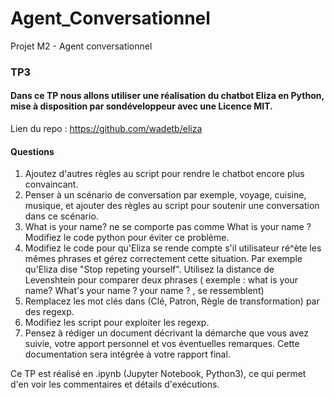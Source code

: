 # Agent_Conversationnel
Projet M2 - Agent conversationnel

### TP3
#### Dans ce TP nous allons utiliser une réalisation du chatbot Eliza en Python, mise à disposition par sondéveloppeur avec une Licence MIT.
Lien du repo : https://github.com/wadetb/eliza 

#### Questions
 1. Ajoutez d'autres règles au script pour rendre le chatbot encore plus convaincant.
 2. Penser à un scénario de conversation par exemple, voyage, cuisine, musique, et ajouter des règles au script pour soutenir une conversation dans ce scénario.
 3. What is your name? ne se comporte pas comme What is your name ? Modifiez le code python pour éviter ce problème.
 4. Modifiez le code pour qu'Eliza se rende compte s'il utilisateur ré^ète les mêmes phrases et gérez correctement cette situation. Par exemple qu'Eliza dise "Stop repeting yourself". Utilisez la distance de Levenshtein pour comparer deux phrases ( exemple : what is your name? What's your name ? your name ? , se ressemblent)
 5. Remplacez les mot clés dans (Clé, Patron, Règle de transformation) par des regexp. 
 6. Modifiez les script pour exploiter les regexp.
 7. Pensez à rédiger un document décrivant la démarche que vous avez suivie, votre apport personnel et vos éventuelles remarques. Cette documentation sera intégrée à votre rapport final. 


Ce TP est réalisé en .ipynb (Jupyter Notebook, Python3), ce qui permet d'en voir les commentaires et détails d'exécutions. 
